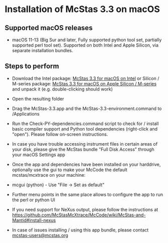 # Installation of McStas 3.3 on macOS 

## Supported macOS releases
* macOS 11-13 (Big Sur and later, Fully supported python tool set, partially
  supported perl tool set). Supported on both Intel and Apple Silicon,
  via separate installation bundles.

## Steps to perform

* Download the Intel package:
  [McStas 3.3 for macOS on Intel](https://download.mcstas.org/mcstas-3.3/mac/x86_64/mcstas-3.3_x86_64.tgz)
  or Silicon / M-series package:
  [McStas 3.3 for macOS on Apple Silicon / M-series](https://download.mcstas.org/mcstas-3.3/mac/arm64/mcstas-3.3_arm64.tgz)
 and unpack it (e.g. double-clicking should work)

* Open the resulting folder

* Drag the McStas-3.3.app and the McStas-3.3-environment.command to
/Applications

* Run the Check-PY-dependencies.command script to check for / install
  basic compiler support and  Python tool dependencies (right-click and "open"). Please follow
  on-screen instructions. 
  
* In case you have trouble accessing instrument files in certain areas
  of your disk, please give the McStas bundle "Full Disk Access"
  through your macOS Settings app

* Once the app and dependencies have been installed on your harddrive, optionally use the gui to make your McCode
the default mcstas/mcxtrace on your machine:
 * mcgui    (python) - Use "File -> Set as default"
 * Further menu points in the same place allows to configure the app to run the perl or python UI

* If you need support for NeXus output, please follow the instructions
  at https://github.com/McStasMcXtrace/McCode/wiki/McStas-and-Mantid#install-nexus

* In case of issues installing / using this app bundle, please contact mcstas-users@mcstas.org
